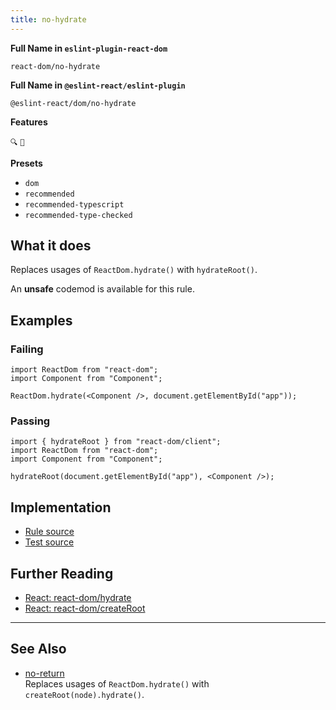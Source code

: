 ```yaml
---
title: no-hydrate
---
```


**Full Name in `eslint-plugin-react-dom`**

```plain copy
react-dom/no-hydrate
```

**Full Name in `@eslint-react/eslint-plugin`**

```plain copy
@eslint-react/dom/no-hydrate
```

**Features**

`🔍` `🔄`

**Presets**

- `dom`
- `recommended`
- `recommended-typescript`
- `recommended-type-checked`

## What it does

Replaces usages of `ReactDom.hydrate()` with `hydrateRoot()`.

An **unsafe** codemod is available for this rule.

## Examples

### Failing

```tsx
import ReactDom from "react-dom";
import Component from "Component";

ReactDom.hydrate(<Component />, document.getElementById("app"));
```

### Passing

```tsx
import { hydrateRoot } from "react-dom/client";
import ReactDom from "react-dom";
import Component from "Component";

hydrateRoot(document.getElementById("app"), <Component />);
```

## Implementation

- [Rule source](https://github.com/Rel1cx/eslint-react/tree/main/packages/plugins/eslint-plugin-react-dom/src/rules/no-hydrate.ts)
- [Test source](https://github.com/Rel1cx/eslint-react/tree/main/packages/plugins/eslint-plugin-react-dom/src/rules/no-hydrate.spec.ts)

## Further Reading

- [React: react-dom/hydrate](https://18.react.dev/reference/react-dom/hydrate)
- [React: react-dom/createRoot](https://react.dev/reference/react-dom/client/hydrateRoot)

---

## See Also

- [no-return](./dom-no-hydrate)\
  Replaces usages of `ReactDom.hydrate()` with `createRoot(node).hydrate()`.
